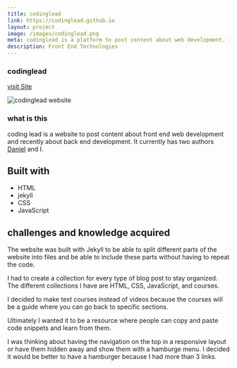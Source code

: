 ```yaml
---
title: codinglead
link: https://codinglead.github.io
layout: project
image: /images/codinglead.png
meta: codinglead is a platform to post content about web development. It helps developers become better one post at a time.
description: Front End Technologies
---
```


### codinglead

<p class="project__intro">
 <a href="https://codinglead.github.io">visit Site</a>
</p>


<div class="img-container">
 <img class="img-container__img" src="{{ site.baseurl }}/images/codinglead.png" alt="codinglead website">
</div>

### what is this

coding lead is a website to post content about front end web development and recently about back end development. It currently has two authors [Daniel](https://planeswalker1.github.io/) and I.

## Built with

* HTML
* jekyll
* CSS
* JavaScript

## challenges and knowledge acquired

The website was built with Jekyll to be able to split different parts of the website into files and be able to include these parts without having to repeat the code.

I had to create a collection for every type of blog post to stay organized. The different collections I have are HTML, CSS, JavaScript, and courses.

I decided to make text courses instead of videos because the courses will be a guide where you can go back to specific sections.

Ultimately I wanted it to be a resource where people can copy and paste code snippets and learn from them.

I was thinking about having the navigation on the top in a responsive layout or have them hidden away and show them with a hamburge menu. I decided it would be better to have a hamburger because I had more than 3 links.